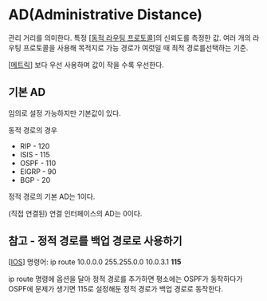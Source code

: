 # AD(Administrative Distance)

관리 거리를 의미한다. 특정 [[동적 라우팅 프로토콜]]의 신뢰도를 측정한 값. 여러 개의 라우팅 프로토콜을 사용해 목적지로 가능 경로가 여럿일 때 최적 경로를선택하는 기준. 

[[메트릭]] 보다 우선 사용하며 값이 작을 수록 우선한다. 

## 기본 AD
임의로 설정 가능하지만 기본값이 있다.

동적 경로의 경우
- RIP - 120
- ISIS - 115
- OSPF - 110
- EIGRP - 90
- BGP - 20

정적 경로의 기본 AD는 1이다. 

(직접 연결된) 연결 인터페이스의 AD는 0이다. 

## 참고 - 정적 경로를 백업 경로로 사용하기 

[[IOS]] 명령어: ip route 10.0.0.0 255.255.0.0 10.0.3.1 **115**

ip route 명령에 옵션을 달아 정적 경로를 추가하면 평소에는 OSPF가 동작하다가 OSPF에 문제가 생기면 115로 설정해둔 정적 경로가 백업 경로로 동작한다. 

[//begin]: # "Autogenerated link references for markdown compatibility"
[동적 라우팅 프로토콜]: <동적 라우팅 프로토콜.md> "동적 라우팅 프로토콜"
[메트릭]: 메트릭.md "메트릭"
[IOS]: IOS.md "IOS"
[//end]: # "Autogenerated link references"